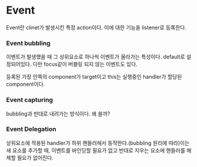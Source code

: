 # Event

Event란 clinet가 발생시킨 특정 action이다. 이에 대한 기능을 listener로 등록한다.

### Event bubbling

이벤트가 발생했을 때 그 상위요소로 하나씩 이벤트가 올라가는 특성이다. default로 설정되어있다. 다만 focus같이 버블링 되지 않는 이벤트도 있다.

등록된 가장 안쪽의 component가 target이고 this는 실행중인 handler가 할당된 component이다.

### Event capturing

bubbling과 반대로 내려가는 방식이다.
왜 쓸까?

### Event Delegation

상위요소에 적용된 handler가 하위 핸들러에서 동작한다.(bubbling 원리에 따라)이는 새 요소를 추가할 때, 이벤트를 바인딩할 필요가 없고 반대로 지우는 요소에 핸들러를 해제할 필요가 없어진다.
